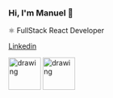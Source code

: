 ### Hi, I'm Manuel 👋

⚛ FullStack React Developer

[Linkedin](https://www.linkedin.com/in/manuel-torrado-ab7774162/)

<div style="display: block">
<img src="https://user-images.githubusercontent.com/34150608/213844921-05968cf7-4b37-4395-a949-1378dc67dbac.png" alt="drawing" width="64"/>

<img src="https://user-images.githubusercontent.com/34150608/213844987-51cb167b-34e1-4e14-9cbd-14ec929d8816.png" alt="drawing" width="64"/>
  <div>
<!--
**ManuTorrado/ManuTorrado** is a ✨ _special_ ✨ repository because its `README.md` (this file) appears on your GitHub profile.

Here are some ideas to get you started:

- 🔭 I’m currently working on ...
- 🌱 I’m currently learning ...
- 👯 I’m looking to collaborate on ...
- 🤔 I’m looking for help with ...
- 💬 Ask me about ...
- 📫 How to reach me: ...
- 😄 Pronouns: ...
- ⚡ Fun fact: ...
-->
